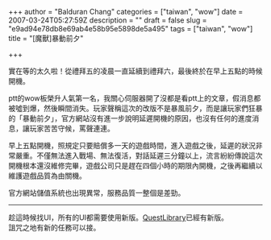 +++
author = "Balduran Chang"
categories = ["taiwan", "wow"]
date = 2007-03-24T05:27:59Z
description = ""
draft = false
slug = "e9ad94e78db8e69ab4e58b95e5898de5a495"
tags = ["taiwan", "wow"]
title = "[魔獸]暴動前夕"

+++


實在等的太久啦！從禮拜五的凌晨一直延續到禮拜六，最後終於在早上五點的時候開機。

ptt的wow板榮升人氣第一名，我關心伺服器開了沒都是看ptt上的文章，假消息都被噓到爆，然後瞬間消失。玩家聲稱這次的改版不是暴風前夕，而是讓玩家們狂暴的「暴動前夕」，官方網站沒有進一步說明延遲開機的原因，也沒有任何的進度消息，讓玩家苦苦守候，罵聲連連。

早上五點開機，照規定只要賠償多一天的遊戲時間，進入遊戲之後，延遲的狀況非常嚴重。不僅無法進入戰場、無法復活，對話延遲三分鐘以上，流言紛紛傳說這次開機根本還沒維修完畢，遊戲公司只是趕在四個小時的期限內開機，之後再繼續以維護遊戲品質為由關機。

官方網站儲值系統也出現異常，服務品質一整個是差勁。

- - - - - -

 趁這時候找UI，所有的UI都需要使用新版。[QuestLibrary](http://statue.sayya.org/wowdb/QuestLibrary.php "QuestLibrary")已經有新版。  
 詛咒之地有新的任務可以接。

